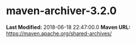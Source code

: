 # maven-archiver-3.2.0

**Last Modified:** 2018-06-18 22:47:00.0
**Maven URL:** https://maven.apache.org/shared-archives/
